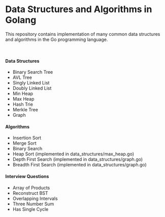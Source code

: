 # Data Structures and Algorithms in Golang

<p>This repository contains implementation of many common data structures
and algorithms in the Go programming language.</p>

</br>

<h4>Data Structures</h4>
<ul>
  <li>Binary Search Tree</li>
  <li>AVL Tree</li>
  <li>Singly Linked List</li>
  <li>Doubly Linked List</li>
  <li>Min Heap</li>
  <li>Max Heap</li>
  <li>Hash Trie</li>
  <li>Merkle Tree</li>
  <li>Graph</li>
</ul>

<h4>Algorithms</h4>
<ul>
  <li>Insertion Sort</li>
  <li>Merge Sort</li>
  <li>Binary Search</li>
  <li>Heap Sort (implemented in data_structures/max_heap.go)</li>
  <li>Depth First Search (implemented in data_structures/graph.go)</li>
  <li>Breadth First Search (implemented in data_structures/graph.go)</li>
</ul>

<h4>Interview Questions</h4>
<ul>
  <li>Array of Products</li>
  <li>Reconstruct BST</li>
  <li>Overlapping Intervals</li>
  <li>Three Number Sum</li>
  <li>Has Single Cycle</li>
</ul>
